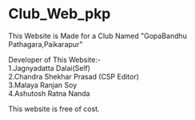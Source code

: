 # Club_Web_pkp
This Website is Made for a Club Named "GopaBandhu Pathagara,Paikarapur"<br>

Developer of This Website:-<br>
1.Jagnyadatta Dalai(Self)<br>
2.Chandra Shekhar Prasad (CSP Editor)<br>
3.Malaya Ranjan Soy<br>
4.Ashutosh Ratna Nanda

This website is free of cost. 
